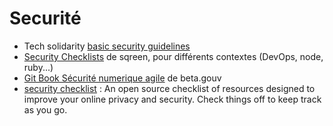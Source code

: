 # Securité

- Tech solidarity [basic security guidelines](https://techsolidarity.org/resources/basic_security.htm)
- [Security Checklists](https://www.sqreen.io/resources) de sqreen, pour différents contextes (DevOps, node, ruby...)
- [Git Book Sécurité numerique agile](https://betagouv.gitbooks.io/securite-numerique-agile/) de beta.gouv
- [security checklist](https://securitycheckli.st/) : An open source checklist of resources designed to improve your online privacy and security. Check things off to keep track as you go.

